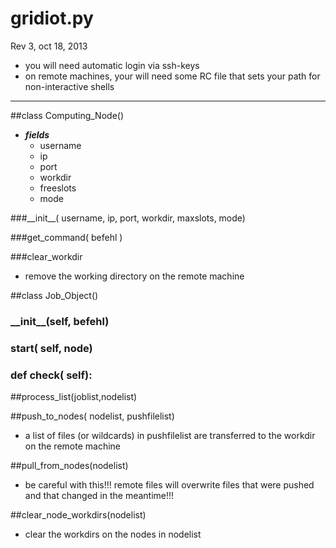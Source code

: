 # gridiot.py

Rev 3, oct 18, 2013

* you will need automatic login via ssh-keys
* on remote machines, your will need some RC file that sets your path for non-interactive shells
* * *

##class Computing\_Node()
* ***fields***
    * username
    * ip
    * port
    * workdir
    * freeslots
    * mode

###\_\_init\_\_( username, ip, port, workdir, maxslots, mode)

###get_command( befehl )

###clear\_workdir
* remove the working directory on the remote machine

##class Job\_Object()
### \_\_init\_\_(self, befehl)
### start( self, node)
### def check( self):


##process\_list(joblist,nodelist)

##push\_to\_nodes( nodelist, pushfilelist)
* a list of files (or wildcards) in pushfilelist are transferred to the workdir on the remote machine

##pull\_from\_nodes(nodelist)
* be careful with this!!! remote files will overwrite files that were pushed and that changed in the meantime!!!

##clear\_node\_workdirs(nodelist)
* clear the workdirs on the nodes in nodelist